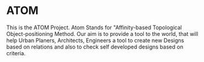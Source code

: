 ATOM
====

This is the ATOM Project.  Atom Stands for "Affinity-based Topological Object-positioning Method. Our aim is to provide a tool to the world, that will help Urban Planers, Architects, Engineers a tool to create new Designs based on relations and also to check self developed designs based on criteria.
